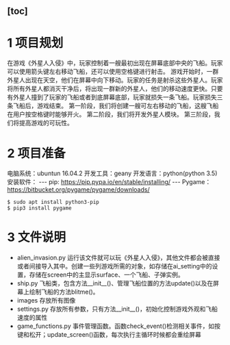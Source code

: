 [toc]
---
# 1 项目规划
在游戏《外星人入侵》中，玩家控制着一艘最初出现在屏幕底部中央的飞船。玩家可以使用箭头键左右移动飞船，还可以使用空格键进行射击。 游戏开始时，一群外星人出现在天空，他们在屏幕中向下移动。玩家的任务是射杀这些外星人。玩家将所有外星人都消灭干净后，将出现一群新的外星人，他们的移动速度更快。只要有外星人撞到了玩家的飞船或者到底屏幕底部，玩家就损失一条飞船。玩家损失三条飞船后，游戏结束。
第一阶段，我们将创建一艘可左右移动的飞船，这艘飞船在用户按空格键时能够开火。
第二阶段，我们将开发外星人模块。
第三阶段，我们将提高游戏的可玩性。

# 2 项目准备
电脑系统：ubuntun 16.04.2
开发工具：geany
开发语言：python(python 3.5)
安装软件：
--- pip: https://pip.pypa.io/en/stable/installing/
--- Pygame：https://bitbucket.org/pygame/pygame/downloads/
```
$ sudo apt install python3-pip
$ pip3 install pygame
```

# 3 文件说明
* alien_invasion.py 运行该文件就可以玩《外星人入侵》，其他文件都会被直接或者间接导入其中。创建一些列游戏所需的对象，如存储在ai_setting中的设置，存储在screen中的主显示surface、一个飞船、子弹实例。
* ship.py 飞船类，包含方法__init__()、管理飞船位置的方法update()以及在屏幕上绘制飞船的方法blitme()。
* images 存放所有图像
* settings.py 存放所有参数，只有方法__init__()，初始化控制游戏外观和飞船速度的属性
* game_functions.py 事件管理函数。函数check_event()检测相关事件，如按键和松开；update_screen()函数，每次执行主循环时候都会重绘屏幕
